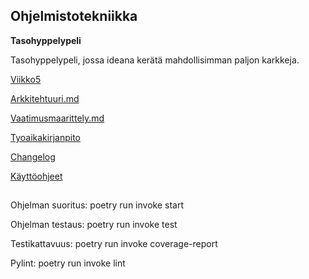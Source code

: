 ## Ohjelmistotekniikka 

**Tasohyppelypeli**

Tasohyppelypeli, jossa ideana kerätä mahdollisimman paljon karkkeja.


[Viikko5](https://github.com/ElisaMero/ot_harjoitustyo/releases/tag/viikko5)


[Arkkitehtuuri.md](https://github.com/ElisaMero/ot_harjoitustyo/blob/master/dokumentaatio/arkkitehtuuri.md)

[Vaatimusmaarittely.md](https://github.com/ElisaMero/ot_harjoitustyo/blob/master/dokumentaatio/vaatimusmaarittely.md)

[Tyoaikakirjanpito](https://github.com/ElisaMero/ot_harjoitustyo/blob/master/dokumentaatio/tyoaikakirjanpito.md)

[Changelog](https://github.com/ElisaMero/ot_harjoitustyo/blob/master/dokumentaatio/changelog.md)

[Käyttöohjeet](https://github.com/ElisaMero/ot_harjoitustyo/blob/master/dokumentaatio/kauttoohjeet.md)


##

Ohjelman suoritus: poetry run invoke start

Ohjelman testaus: poetry run invoke test

Testikattavuus: poetry run invoke coverage-report

Pylint: poetry run invoke lint

